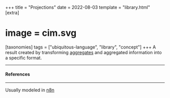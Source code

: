 +++
title = "Projections"
date = 2022-08-03
template = "library.html"
[extra]
#  image = cim.svg
[taxonomies]
   tags = ["ubiquitous-language", "library", "concept"]
+++
A result created by transforming [aggregates](aggregate) and aggregated information into a specific format. 

---

#### References

---

Usually modeled in [n8n](https://n8n.io)